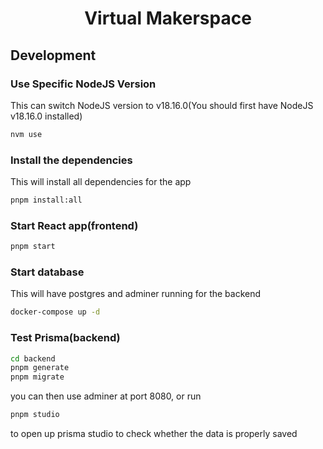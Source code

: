 <h1 align="center">Virtual Makerspace</h1>
  
## Development  
### Use Specific NodeJS Version  
This can switch NodeJS version to v18.16.0(You should first have NodeJS v18.16.0 installed)

```sh
nvm use
```

### Install the dependencies

This will install all dependencies for the app

```sh
pnpm install:all
```

### Start React app(frontend)

```sh
pnpm start
```

### Start database

This will have postgres and adminer running for the backend

```sh
docker-compose up -d
```

### Test Prisma(backend)

```sh
cd backend
pnpm generate
pnpm migrate
```

you can then use adminer at port 8080, or run

```sh
pnpm studio
```

to open up prisma studio to check whether the data is properly saved
